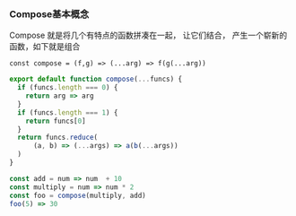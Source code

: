 ### Compose基本概念
Compose 就是将几个有特点的函数拼凑在一起， 让它们结合， 产生一个崭新的函数，如下就是组合

`const compose = (f,g) => (...arg) => f(g(...arg))`
```javascript
export default function compose(...funcs) {
  if (funcs.length === 0) {
    return arg => arg
  }
  if (funcs.length === 1) {
    return funcs[0]
  }
  return funcs.reduce(
      (a, b) => (...args) => a(b(...args))
  )
}
```

```javascript
const add = num => num  + 10
const multiply = num => num * 2
const foo = compose(multiply, add)
foo(5) => 30
```
